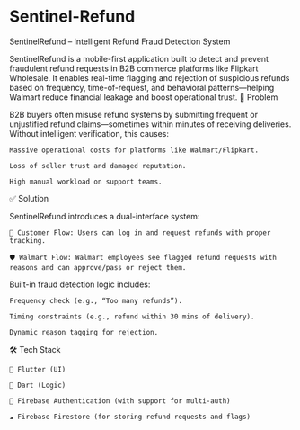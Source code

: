 # Sentinel-Refund
SentinelRefund – Intelligent Refund Fraud Detection System

SentinelRefund is a mobile-first application built to detect and prevent fraudulent refund requests in B2B commerce platforms like Flipkart Wholesale. It enables real-time flagging and rejection of suspicious refunds based on frequency, time-of-request, and behavioral patterns—helping Walmart reduce financial leakage and boost operational trust.
🚩 Problem

B2B buyers often misuse refund systems by submitting frequent or unjustified refund claims—sometimes within minutes of receiving deliveries. Without intelligent verification, this causes:

    Massive operational costs for platforms like Walmart/Flipkart.

    Loss of seller trust and damaged reputation.

    High manual workload on support teams.

✅ Solution

SentinelRefund introduces a dual-interface system:

    🔐 Customer Flow: Users can log in and request refunds with proper tracking.

    🛡️ Walmart Flow: Walmart employees see flagged refund requests with reasons and can approve/pass or reject them.

Built-in fraud detection logic includes:

    Frequency check (e.g., “Too many refunds”).

    Timing constraints (e.g., refund within 30 mins of delivery).

    Dynamic reason tagging for rejection.

🛠 Tech Stack

    🔧 Flutter (UI)

    🧠 Dart (Logic)

    🔐 Firebase Authentication (with support for multi-auth)

    ☁️ Firebase Firestore (for storing refund requests and flags)
